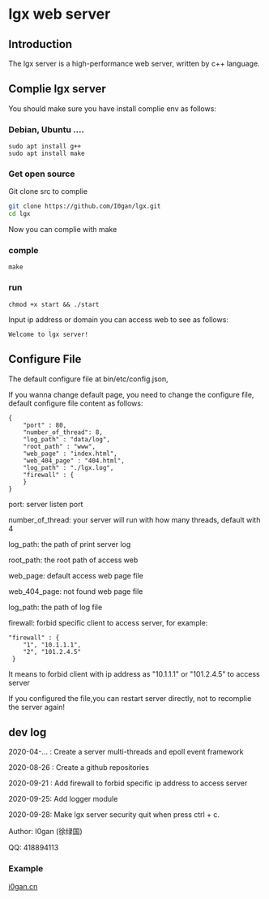 # lgx web server



## Introduction

The lgx server is a high-performance web server, written by c++ language.



## Complie lgx server

You should make sure you have install complie env as follows:
### Debian, Ubuntu ....

```
sudo apt install g++
sudo apt install make
```
### Get open source
Git clone src to complie

```sh
git clone https://github.com/I0gan/lgx.git
cd lgx
```
Now you can complie with make
### comple
```
make
```

### run

```
chmod +x start && ./start
```

 Input ip address or domain you can access web to see as follows:

```
Welcome to lgx server!
```



## Configure File

The default configure file at bin/etc/config.json, 

If you wanna change default page, you need to change the configure file, default configure file content as follows:

```
{
    "port" : 80,
    "number_of_thread": 8,
    "log_path" : "data/log",
    "root_path" : "www",
    "web_page" : "index.html",
    "web_404_page" : "404.html",
    "log_path" : "./lgx.log",
    "firewall" : {
    }
}
```

port:  server listen port

number_of_thread: your server will run with how many threads, default with 4

log_path: the path of print server log

root_path: the root path of access web

web_page: default access web page file

web_404_page: not found web page file

log_path:  the path of log file

firewall: forbid specific client to access server, for example:

```
"firewall" : {
	"1", "10.1.1.1",
	"2", "101.2.4.5"
 }
```

It means to forbid client with ip address as  "10.1.1.1" or "101.2.4.5" to access server 



If you configured the file,you can restart server directly, not to recomplie the server again!



## dev log

2020-04-...   : Create a server multi-threads and epoll event framework

2020-08-26  : Create a github repositories

2020-09-21 : Add firewall to forbid specific  ip address to access server

2020-09-25: Add logger module

2020-09-28: Make lgx server security quit when press ctrl + c.

Author: I0gan (徐绿国)

QQ: 418894113



### Example

[i0gan.cn](http://i0gan.cn)